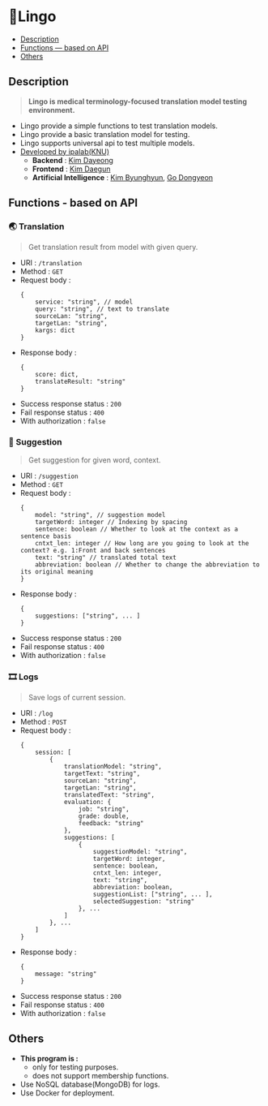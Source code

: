 # 🦉Lingo
- [Description](#Description)
- [Functions ― based on API](#Functions---based-on-API)
- [Others](#Others)

## Description
> **Lingo is medical terminology-focused translation model testing environment.**
- Lingo provide a simple functions to test translation models.
- Lingo provide a basic translation model for testing.
- Lingo supports universal api to test multiple models.
- [Developed by ipalab(KNU)](https://sites.google.com/view/ipalab)
  - **Backend** : [Kim Dayeong](https://github.com/rlaekdud)
  - **Frontend** : [Kim Daegun]()
  - **Artificial Intelligence** : [Kim Byunghyun](), [Go Dongyeon]()

## Functions - based on API
### 🌏 Translation
> Get translation result from model with given query.
- URI : `/translation`
- Method : `GET`
- Request body :
    ```
    {
        service: "string", // model
        query: "string", // text to translate
        sourceLan: "string",
        targetLan: "string",
        kargs: dict
    }
    ```
- Response body :
    ```
    {
        score: dict,
        translateResult: "string"
    }
    ```
- Success response status : `200`
- Fail response status : `400`
- With authorization : `false`

### 🔮 Suggestion
> Get suggestion for given word, context.
- URI : `/suggestion`
- Method : `GET`
- Request body :
    ```
    {
        model: "string", // suggestion model
        targetWord: integer // Indexing by spacing
        sentence: boolean // Whether to look at the context as a sentence basis
        cntxt_len: integer // How long are you going to look at the context? e.g. 1:Front and back sentences
        text: "string" // translated total text
        abbreviation: boolean // Whether to change the abbreviation to its original meaning
    }
    ```
- Response body :
    ```
    {
        suggestions: ["string", ... ]
    }
    ```
- Success response status : `200`
- Fail response status : `400`
- With authorization : `false`

### 🎞️ Logs
> Save logs of current session.
- URI : `/log`
- Method : `POST`
- Request body :
    ```
    {
        session: [
            {
                translationModel: "string",
                targetText: "string",
                sourceLan: "string",
                targetLan: "string",
                translatedText: "string",
                evaluation: {
                    job: "string",
                    grade: double,
                    feedback: "string"
                },
                suggestions: [
                    {
                        suggestionModel: "string",
                        targetWord: integer,
                        sentence: boolean,
                        cntxt_len: integer,
                        text: "string",
                        abbreviation: boolean,
                        suggestionList: ["string", ... ],
                        selectedSuggestion: "string"
                    }, ...
                ]
            }, ...
        ]
    }
    ```
- Response body :
    ```
    {
        message: "string"
    }
    ```
- Success response status : `200`
- Fail response status : `400`
- With authorization : `false`

## Others
- **This program is :**
  - only for testing purposes.
  - does not support membership functions.
- Use NoSQL database(MongoDB) for logs.
- Use Docker for deployment.